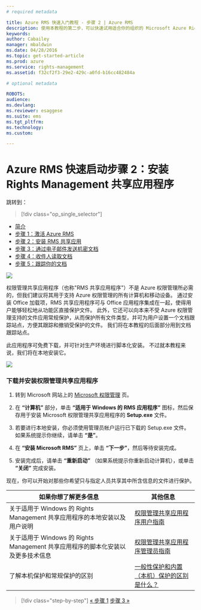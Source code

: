 ```yaml
---
# required metadata

title: Azure RMS 快速入门教程 - 步骤 2 | Azure RMS
description: 使用本教程的第二步，可以快速试用适合你的组织的 Microsoft Azure Rights Management，只需执行 5 个步骤，所需时间不到 15 分钟。
keywords:
author: Cabailey
manager: mbaldwin
ms.date: 04/28/2016
ms.topic: get-started-article
ms.prod: azure
ms.service: rights-management
ms.assetid: f32cf2f3-29e2-429c-a0fd-b16cc482484a

# optional metadata

ROBOTS: 
audience:
ms.devlang:
ms.reviewer: esaggese
ms.suite: ems
ms.tgt_pltfrm:
ms.technology:
ms.custom:

---
```




# Azure RMS 快速启动步骤 2：安装 Rights Management 共享应用程序

跳转到： 
> [!div class="op_single_selector"]
- [简介](quick-start-tutorial.md)
- [步骤 1：激活 Azure RMS](tutorial-step1.md)
- [步骤 2：安装 RMS 共享应用](tutorial-step2.md)
- [步骤 3：通过电子邮件发送机密文档](tutorial-step3.md)
- [步骤 4：收件人读取文档](tutorial-step4.md)
- [步骤 5：跟踪你的文档](tutorial-step5.md)


![](../media/AzRMS_QuickStartSteps2.PNG)

权限管理共享应用程序（也称"RMS 共享应用程序"）不是 Azure 权限管理所必需的，但我们建议将其用于支持 Azure 权限管理的所有计算机和移动设备。 通过安装 Office 加载项，RMS 共享应用程序可与 Office 应用程序集成在一起，使得用户能够轻松地从功能区直接保护文件。 此外，它还可以向本来不受 Azure 权限管理支持的文件应用常规保护，从而保护所有文件类型，并可为用户设置一个文档跟踪站点，方便其跟踪和撤销受保护的文件。 我们将在本教程的后面部分用到文档跟踪站点。

此应用程序可免费下载，并可针对生产环境进行脚本化安装。 不过就本教程来说，我们将在本地安装它。

![](../media/AzRMS_Tutorial_2_Screenshots.png)

### 下载并安装权限管理共享应用程序

1.  转到 Microsoft 网站上的 [Microsoft 权限管理](http://go.microsoft.com/fwlink/?LinkId=303970) 页。

2.  在 **“计算机”** 部分，单击 **“适用于 Windows 的 RMS 应用程序”** 图标，然后保存用于安装 Microsoft 权限管理共享应用程序的 **Setup.exe** 文件。

3.  若要进行本地安装，你必须使用管理员帐户运行已下载的 Setup.exe 文件。 如果系统提示你继续，请单击 **“是”**。

4.  在 **“安装 Microsoft RMS”** 页上，单击 **“下一步”**，然后等待安装完成。

5.  安装完成后，请单击 **“重新启动”** （如果系统提示你重新启动计算机），或单击  **“关闭”** 完成安装。

现在，你可以开始对那些你希望只与指定人员共享其中所含信息的文件进行保护。

|如果你想了解更多信息|其他信息|
|--------------------------------|--------------------------|
|关于适用于 Windows 的 Rights Management 共享应用程序的本地安装以及用户说明|[权限管理共享应用程序用户指南](../rms-client/sharing-app-user-guide.md)|
|关于适用于 Windows 的 Rights Management 共享应用程序的脚本化安装以及更多技术信息|[权限管理共享应用程序管理员指南](../rms-client/sharing-app-admin-guide.md)|
|了解本机保护和常规保护的区别|[一般性保护和内置（本机）保护的区别是什么？](../rms-client/sharing-app-dialog-box.md#what-s-the-difference-between-generic-protection-and-built-in-native-protection-)|


>[!div class="step-by-step"]
[« 步骤 1](quick-start-tutorial.md)
[步骤 3 »](tutorial-step3.md)

<!--HONumber=Apr16_HO3-->


